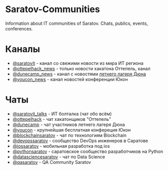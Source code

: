 # Saratov-Communities
Information about IT communities of Saratov. Chats, publics, events, conferences.

# Каналы

- [@saratovit](https://t.me/saratovit) - канал со свежими новости из мира ИТ региона
- [@ottepelhack_news](https://t.me/ottepelhack_news) - только новости хакатона Оттепель, канал
- [@dunecamp_news](https://t.me/dunecamp_news) - канал с новостями [летнего лагеря Дюна](https://dunecamp.ru)
- [@youcon_news](https://t.me/youcon_news) - канал новостей конференции Юкон

# Чаты
- [@saratovit_talks](https://t.me/saratovit_talks) - ИТ болталка (чат обо всём)
- [@ottepelhack](https://t.me/ottepelhack) - чат хакатонщиков "Оттепель"
- [@dunecamp](https://t.me/dunecamp) - чат участников летнего лагеря Дюна
- [@youcon](https://t.me/youcon) - крупнейшая бесплатная конфереция Юкон
- [@blockchainsaratov](https://t.me/blockchainsaratov) - чат по технологиям Blockchain
- [@devopssaratov](https://t.me/devopssaratov) - сообщество DevOps инженеров в Саратове
- [@iossaratov](https://t.me/iossaratov) - мобильная разработка под ios
- [@pythonsaratov](https://t.me/pythonsaratov) - саратовское сообщество разработчиков на Python
- [@datasciencesaratov](https://t.me/datasciencesaratov) - чат по Data Science
- [@qasaratov](https://t.me/qasaratov) - QA Community Saratov

